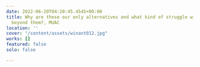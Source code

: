 ```yaml
---
date: 2022-06-20T04:20:45.4545+00:00
title: Why are these our only alternatives and what kind of struggle will move us
  beyond them?, MUAC
location: ''
cover: "/content/assets/winant012.jpg"
works: []
featured: false
solo: false

---
```

